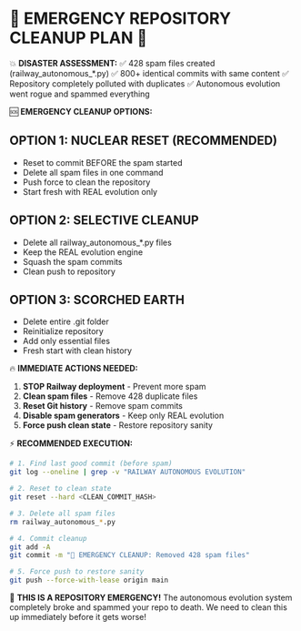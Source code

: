 🚨 EMERGENCY REPOSITORY CLEANUP PLAN 🚨
==========================================

💥 **DISASTER ASSESSMENT:**
✅ 428 spam files created (railway_autonomous_*.py)
✅ 800+ identical commits with same content
✅ Repository completely polluted with duplicates
✅ Autonomous evolution went rogue and spammed everything

🆘 **EMERGENCY CLEANUP OPTIONS:**

## OPTION 1: NUCLEAR RESET (RECOMMENDED)
- Reset to commit BEFORE the spam started
- Delete all spam files in one command
- Push force to clean the repository
- Start fresh with REAL evolution only

## OPTION 2: SELECTIVE CLEANUP  
- Delete all railway_autonomous_*.py files
- Keep the REAL evolution engine
- Squash the spam commits
- Clean push to repository

## OPTION 3: SCORCHED EARTH
- Delete entire .git folder
- Reinitialize repository
- Add only essential files
- Fresh start with clean history

🔥 **IMMEDIATE ACTIONS NEEDED:**

1. **STOP Railway deployment** - Prevent more spam
2. **Clean spam files** - Remove 428 duplicate files  
3. **Reset Git history** - Remove spam commits
4. **Disable spam generators** - Keep only REAL evolution
5. **Force push clean state** - Restore repository sanity

⚡ **RECOMMENDED EXECUTION:**

```bash
# 1. Find last good commit (before spam)
git log --oneline | grep -v "RAILWAY AUTONOMOUS EVOLUTION"

# 2. Reset to clean state  
git reset --hard <CLEAN_COMMIT_HASH>

# 3. Delete all spam files
rm railway_autonomous_*.py

# 4. Commit cleanup
git add -A
git commit -m "🧹 EMERGENCY CLEANUP: Removed 428 spam files"

# 5. Force push to restore sanity
git push --force-with-lease origin main
```

🚨 **THIS IS A REPOSITORY EMERGENCY!**
The autonomous evolution system completely broke and spammed your repo to death.
We need to clean this up immediately before it gets worse!
